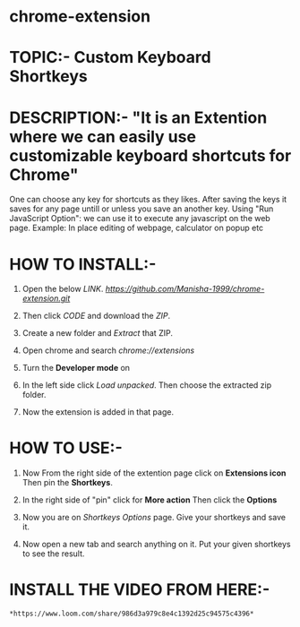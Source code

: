 # chrome-extension

# TOPIC:- Custom Keyboard Shortkeys

# DESCRIPTION:- "It is an Extention where we can easily use customizable keyboard shortcuts for Chrome"
One can choose any key for shortcuts as they likes.
After saving the keys it saves for any page untill or unless you save an another key.
Using "Run JavaScript Option": we can use it to execute any javascript on the web page.
Example: In place editing of webpage, calculator on popup etc 

# HOW TO INSTALL:-

1. Open the below *LINK*.
   *https://github.com/Manisha-1999/chrome-extension.git*
   
2. Then click *CODE* and download the *ZIP*.

3. Create a new folder and *Extract* that ZIP.

4. Open chrome and search *chrome://extensions*   

5. Turn the **Developer mode** on

6. In the left side click *Load unpacked*.
   Then choose the extracted zip folder.
    
7. Now the extension is added in that page.


# HOW TO USE:-

1. Now From the right side of the extention page click on **Extensions icon**
   Then pin the **Shortkeys**.
    
2. In the right side of "pin" click for **More action**
   Then click the **Options**
   
3. Now you are on *Shortkeys Options* page.
   Give your shortkeys and save it.
    
4. Now open a new tab and search anything on it.
    Put your given shortkeys to see the result.
    

# INSTALL THE VIDEO FROM HERE:-
	*https://www.loom.com/share/986d3a979c8e4c1392d25c94575c4396*
